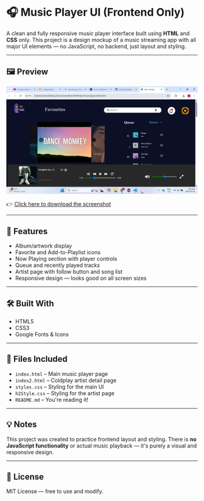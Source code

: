 # 🎧 Music Player UI (Frontend Only)

A clean and fully responsive music player interface built using **HTML** and **CSS** only. This project is a design mockup of a music streaming app with all major UI elements — no JavaScript, no backend, just layout and styling.

---

## 🖼️ Preview

![Screenshot](Screenshot_1.png)

👉 [Click here to download the screenshot](Screenshot_1.png)

---

## 🚀 Features

- Album/artwork display
- Favorite and Add-to-Playlist icons
- Now Playing section with player controls
- Queue and recently played tracks
- Artist page with follow button and song list
- Responsive design — looks good on all screen sizes

---

## 🛠️ Built With

- HTML5
- CSS3
- Google Fonts & Icons

---

## 📂 Files Included

- `index.html` – Main music player page
- `index2.html` – Coldplay artist detail page
- `styles.css` – Styling for the main UI
- `h2Style.css` – Styling for the artist page
- `README.md` – You're reading it!

---

## 💡 Notes

This project was created to practice frontend layout and styling. There is **no JavaScript functionality** or actual music playback — it's purely a visual and responsive design.

---

## 🪪 License

MIT License — free to use and modify.
